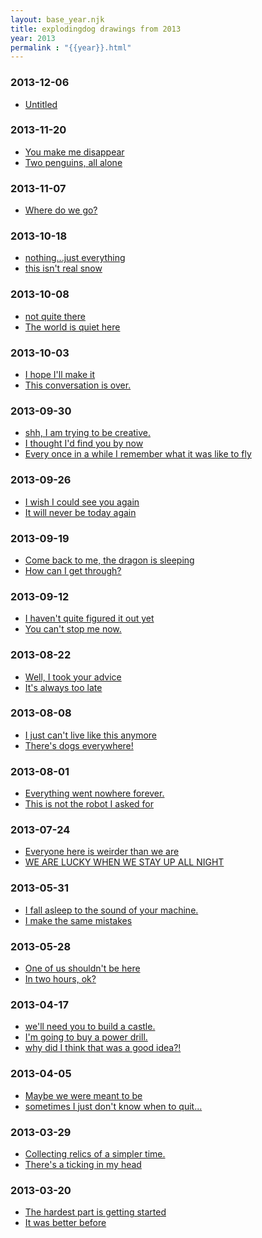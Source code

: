 ```yaml
---
layout: base_year.njk
title: explodingdog drawings from 2013
year: 2013
permalink : "{{year}}.html"
---
```


<div class='day'><h3>2013-12-06</h3><ul><!--43--><li><a href='/title/untitled.html'>Untitled</a></li> 
</ul></div>
<div class='day'><h3>2013-11-20</h3><ul><!--41--><li><a href='/title/youmakemedisappear.html'>You make me disappear</a></li> 
<!--40--><li><a href='/title/twopenguinsallalone.html'>Two penguins, all alone</a></li> 
</ul></div>
<div class='day'><h3>2013-11-07</h3><ul><!--39--><li><a href='/title/wheredowego2013.html'>Where do we go?</a></li> 
</ul></div>
<div class='day'><h3>2013-10-18</h3><ul><!--37--><li><a href='/title/nothing-justeverything.html'>nothing...just everything</a></li> 
<!--36--><li><a href='/title/thisisntrealsnow.html'>this isn't real snow</a></li> 
</ul></div>
<div class='day'><h3>2013-10-08</h3><ul><!--35--><li><a href='/title/notquitethere.html'>not quite there</a></li> 
<!--34--><li><a href='/title/theworldisquiethere.html'>The world is quiet here</a></li> 
</ul></div>
<div class='day'><h3>2013-10-03</h3><ul><!--33--><li><a href='/title/ihopeillmakeit.html'>I hope I'll make it</a></li> 
<!--32--><li><a href='/title/thisconversationisover.html'>This conversation is over.</a></li> 
</ul></div>
<div class='day'><h3>2013-09-30</h3><ul><!--31--><li><a href='/title/shhimtryintobecreative.html'>shh, I am trying to be creative.</a></li> 
<!--30--><li><a href='/title/ithoughtiwouldfindyoubynow.html'>I thought I'd find you by now</a></li> 
<!--29--><li><a href='/title/everyonceinawhileiremeberwhatitisliketofly.html'>Every once in a while I remember what it was like to fly</a></li> 
</ul></div>
<div class='day'><h3>2013-09-26</h3><ul><!--28--><li><a href='/title/iwishicouldseeyouagain.html'>I wish I could see you again</a></li> 
<!--26--><li><a href='/title/itwillneverbetodayagain.html'>It will never be today again</a></li> 
</ul></div>
<div class='day'><h3>2013-09-19</h3><ul><!--25--><li><a href='/title/comebacktomethedragonissleeping.html'>Come back to me, the dragon is sleeping</a></li> 
<!--24--><li><a href='/title/howcanigetthrough.html'>How can I get through?</a></li> 
</ul></div>
<div class='day'><h3>2013-09-12</h3><ul><!--23--><li><a href='/title/ihaventquitefigureditoutyet.html'>I haven't quite figured it out yet</a></li> 
<!--22--><li><a href='/title/youcantstopmenow.html'>You can't stop me now.</a></li> 
</ul></div>
<div class='day'><h3>2013-08-22</h3><ul><!--21--><li><a href='/title/wellitookyouradvice.html'>Well, I took your advice</a></li> 
<!--20--><li><a href='/title/itsalwaystoolate-2.html'>It's always too late</a></li> 
</ul></div>
<div class='day'><h3>2013-08-08</h3><ul><!--19--><li><a href='/title/ijustcantlivelikethisanymore.html'>I just can't live like this anymore</a></li> 
<!--18--><li><a href='/title/theresdogseverywhere.html'>There's dogs everywhere!</a></li> 
</ul></div>
<div class='day'><h3>2013-08-01</h3><ul><!--17--><li><a href='/title/everythingwentnowhereforever.html'>Everything went nowhere forever.</a></li> 
<!--16--><li><a href='/title/thisisnottherobotiaskedfor.html'>This is not the robot I asked for</a></li> 
</ul></div>
<div class='day'><h3>2013-07-24</h3><ul><!--15--><li><a href='/title/everyonehereisweirdedthanweare.html'>Everyone here is weirder than we are</a></li> 
<!--14--><li><a href='/title/weareluckywhenwestayupallnight.html'>WE ARE LUCKY WHEN WE STAY UP ALL NIGHT</a></li> 
</ul></div>
<div class='day'><h3>2013-05-31</h3><ul><!--13--><li><a href='/title/ifallasleeptothesoundofyourmachine.html'>I fall asleep to the sound of your machine.</a></li> 
<!--12--><li><a href='/title/imakethesamemistakes.html'>I make the same mistakes</a></li> 
</ul></div>
<div class='day'><h3>2013-05-28</h3><ul><!--11--><li><a href='/title/oneofusshouldntbehere.html'>One of us shouldn't be here</a></li> 
<!--10--><li><a href='/title/intwohoursok.html'>In two hours, ok?</a></li> 
</ul></div>
<div class='day'><h3>2013-04-17</h3><ul><!--9--><li><a href='/title/wellneedyoutobuildacastle.html'>we'll need you to build a castle.</a></li> 
<!--8--><li><a href='/title/imgoingtobuyapowerdrill.html'>I'm going to buy a power drill.</a></li> 
<!--7--><li><a href='/title/whydidithinkthatwasagoodidea.html'>why did I think that was a good idea?!</a></li> 
</ul></div>
<div class='day'><h3>2013-04-05</h3><ul><!--6--><li><a href='/title/maybeweweremeanttobe.html'>Maybe we were meant to be</a></li> 
<!--5--><li><a href='/title/sometimesijustdontknowwhentoquit.html'>sometimes I just don't know when to quit...</a></li> 
</ul></div>
<div class='day'><h3>2013-03-29</h3><ul><!--4--><li><a href='/title/collectingrelicsofasimplertime.html'>Collecting relics of a simpler time.</a></li> 
<!--3--><li><a href='/title/theresatickinginmyhead.html'>There's a ticking in my head</a></li> 
</ul></div>
<div class='day'><h3>2013-03-20</h3><ul><!--2--><li><a href='/title/thehardestpartisgettingstarted.html'>The hardest part is getting started</a></li> 
<!--1--><li><a href='/title/itwasbetterbefore.html'>It was better before</a></li> 
</ul></div>
